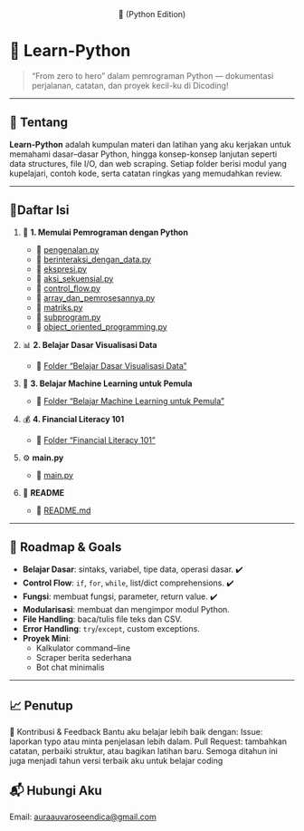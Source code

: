 <div align="center" font-size="20px">
🚀 (Python Edition)
</div>

# 🐍 Learn-Python
 
> “From zero to hero” dalam pemrograman Python — dokumentasi perjalanan, catatan, dan proyek kecil-ku di Dicoding!

---


## 📖 Tentang

**Learn-Python** adalah kumpulan materi dan latihan yang aku kerjakan untuk memahami dasar–dasar Python, hingga konsep-konsep lanjutan seperti data structures, file I/O, dan web scraping. Setiap folder berisi modul yang kupelajari, contoh kode, serta catatan ringkas yang memudahkan review.

---


## 📑Daftar Isi

  1. 📘 **1. Memulai Pemrograman dengan Python**  
     - 📄 [pengenalan.py](./1.%20Memulai%20Pemrograman%20dengan%20Python/1.pengenalan.py)  
     - 📄 [berinteraksi_dengan_data.py](./1.%20Memulai%20Pemrograman%20dengan%20Python/2.berinteraksi_dengan_data.py)  
     - 📄 [ekspresi.py](./1.%20Memulai%20Pemrograman%20dengan%20Python/3.ekspresi.py)  
     - 📄 [aksi_sekuensial.py](./1.%20Memulai%20Pemrograman%20dengan%20Python/4.aksi_sekuensial.py)  
     - 📄 [control_flow.py](./1.%20Memulai%20Pemrograman%20dengan%20Python/5.control_flow.py)  
     - 📄 [array_dan_pemrosesannya.py](./1.%20Memulai%20Pemrograman%20dengan%20Python/6.array_dan_pemrosesannya.py) 
     - 📄 [matriks.py](./1.%20Memulai%20Pemrograman%20dengan%20Python/7.matriks.py) 
     - 📄 [subprogram.py](./1.%20Memulai%20Pemrograman%20dengan%20Python/8.subprogram.py) 
     - 📄 [object_oriented_programming.py](./1.%20Memulai%20Pemrograman%20dengan%20Python/9.object_oriented_programming_(OOP).py) 

  2. 📊 **2. Belajar Dasar Visualisasi Data**  
     - 📂 [Folder “Belajar Dasar Visualisasi Data”](./2.%20Belajar%20Dasar%20Visualisasi%20Data)  

  3. 🤖 **3. Belajar Machine Learning untuk Pemula**  
     - 📂 [Folder “Belajar Machine Learning untuk Pemula”](./3.%20Belajar%20Machine%20Learning%20untuk%20Pemula)  

  4. 💰 **4. Financial Literacy 101**  
     - 📂 [Folder “Financial Literacy 101”](./4.%20Financial%20Literacy%20101)  

  5. ⚙️ **main.py**  
     - 📄 [main.py](./main.py)  

  6. 📘 **README**  
     - 📄 [README.md](./README.md)  

---

## 🎯 Roadmap & Goals

- **Belajar Dasar**: sintaks, variabel, tipe data, operasi dasar. ✔️  
- **Control Flow**: `if`, `for`, `while`, list/dict comprehensions. ✔️  
- **Fungsi**: membuat fungsi, parameter, return value. ✔️  
- **Modularisasi**: membuat dan mengimpor modul Python.  
- **File Handling**: baca/tulis file teks dan CSV.  
- **Error Handling**: `try`/`except`, custom exceptions.  
- **Proyek Mini**:  
  - Kalkulator command–line  
  - Scraper berita sederhana  
  - Bot chat minimalis  

---

## 📈 Penutup
🤝 Kontribusi & Feedback
Bantu aku belajar lebih baik dengan:
Issue: laporkan typo atau minta penjelasan lebih dalam.
Pull Request: tambahkan catatan, perbaiki struktur, atau bagikan latihan baru.
Semoga ditahun ini juga menjadi tahun versi terbaik aku untuk belajar coding

## 📬 Hubungi Aku
Email: auraauvaroseendica@gmail.com
